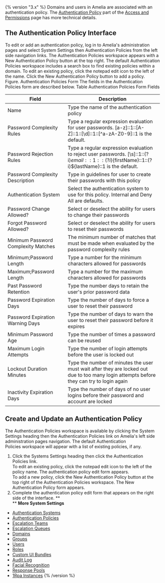 {% version "3.x" %}
Domains and users in Amelia are associated with an authentication policy. The [Authentication Policy](https://docs.ipsoft.com/display/AmeliaDocsV3/Access+and+Permissions#AccessandPermissions-AuthPolicies) part of the [Access and Permissions](https://docs.ipsoft.com/display/AmeliaDocsV3/Access+and+Permissions) page has more technical details.
## The Authentication Policy Interface
To edit or add an authentication policy, log in to Amelia's administration pages and select System Settings then Authentication Policies from the left side navigation links. The Authentication Policies workspace appears with a New Authentication Policy button at the top right.
The default Authentication Policies workspace includes a search box to find existing policies within a domain. To edit an existing policy, click the notepad edit icon to the left of the name. Click the New Authentication Policy button to add a policy.
Figure. Authentication Policies Form
The fields in the Authentication Policies form are described below.
Table Authentication Policies Form Fields

| Field | Description |
| ----|----|
| Name | Type the name of the authentication policy |
| Password Complexity Rules | Type a regular expression evaluation for user passwords. [a-z]::1::[A-Z]::1::[\d]::1::[^a-zA-Z0-9]::1 is the default. |
| Password Rejection Rules | Type a regular expression evaluation to reject user passwords. [\s]::1::(?i)${email}::1::(?i)${firstName}::1::(?i)${lastName}::1 is the default. |
| Password Complexity Description | Type in guidelines for user to create their passwords with this policy |
| Authentication System | Select the authentication system to use for this policy. Internal and Deny All are defaults. |
| Password Change Allowed? | Select or deselect the ability for users to change their passwords |
| Forgot Password Allowed? | Select or deselect the ability for users to reset their passwords |
| Minimum Password Complexity Matches | The minimum number of matches that must be made when evaluated by the password complexity rules |
| Minimum;Password Length | Type a number for the minimum characters allowed for passwords |
| Maximum;Password Length | Type a number for the maximum characters allowed for passwords |
| Past Password Retention | Type the number days to retain the user's prior password data |
| Password Expiration Days | Type the number of days to force a user to reset their password |
| Password Expiration Warning Days | Type the number of days to warn the user to reset their password before it expires |
| Minimum Password Age | Type the number of times a password can be reused |
| Maximum Login Attempts | Type the number of login attempts before the user is locked out |
| Lockout Duration Minutes | Type the number of minutes the user must wait after they are locked out due to too many login attempts before they can try to login again |
| Inactivity Expiration Days | Type the number of days of no user logins before their password and account are locked |

## Create and Update an Authentication Policy
The Authentication Policies workspace is available by clicking the System Settings heading then the Authentication Policies link on Amelia's left side administration pages navigation. The default Authentication Policies workspace will appear with a list of existing policies, if any.
1.  Click the Systems Settings heading then click the Authentication Policies link.  
    To edit an existing policy, click the notepad edit icon to the left of the policy name. The authentication policy edit form appears.  
    To add a new policy, click the New Authentication Policy button at the top right of the Authentication Policies workspace. The New Authentication Policy form appears.
2.  Complete the authentication policy edit form that appears on the right side of the interface.
**  
**
**More System Settings**
-   [Authentication Systems](Authentication%20Systems)
-   [Authentication Policies](Authentication%20Policies)
-   [Escalation Teams](Escalation%20Teams)
-   [Escalation Queues](Escalation%20Queues)
-   [Domains](Domains)
-   [Groups](Groups)
-   [Users](Users)
-   [Roles](Roles)
-   [Custom UI Bundles](Custom%20UI%20Bundles)
-   [Audit Log](Audit%20Log)
-   [Facial Recognition](Facial%20Recognition)
-   [Response Pools](Response%20Pools)
-   [1Rpa Instances](1Rpa%20Instances)
{% /version %}
